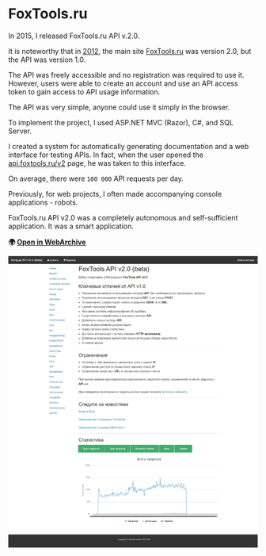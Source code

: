 # FoxTools.ru

In 2015, I released FoxTools.ru API v.2.0.

It is noteworthy that in [2012](../../2012), the main site [FoxTools.ru](../../2012/assets/foxtools.md) was version 2.0, but the API was version 1.0.

The API was freely accessible and no registration was required to use it.
However, users were able to create an account and use an API access token to gain access to API usage information.

The API was very simple, anyone could use it simply in the browser.

To implement the project, I used ASP.NET MVC (Razor), C#, and SQL Server.

I created a system for automatically generating documentation and a web interface for testing APIs.
In fact, when the user opened the [api.foxtools.ru/v2](http://web.archive.org/web/20150529214720/http://api.foxtools.ru/v2) page, he was taken to this interface.

On average, there were `100 000` API requests per day.

Previously, for web projects, I often made accompanying console applications - robots.

FoxTools.ru API v2.0 was a completely autonomous and self-sufficient application. It was a smart application.

**:earth_africa: [Open in WebArchive](http://web.archive.org/web/20150529214720/http://api.foxtools.ru/v2)**

![FoxTools.ru API v.2.0](foxtools_api_v2.png)
